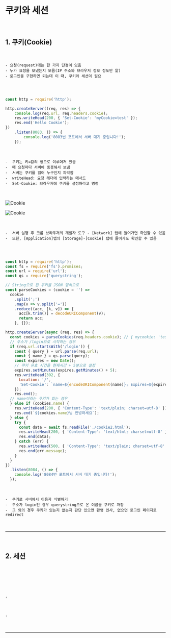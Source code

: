 # 쿠키와 세션

<br>

## 1. 쿠키(Cookie)

<br>

    - 요청(request)에는 한 가지 단점이 있음
    - 누가 요청을 보냈는지 모름(IP 주소와 브라우저 정보 정도만 앎)
    - 로그인을 구현하면 되는데 이 때, 쿠키와 세션이 필요

<br>

```javascript

const http = require('http');

http.createServer((req, res) => {
    console.log(req.url, req.headers.cookie);
    res.writeHead(200, { 'Set-Cookie': 'myCookie=test' });
    res.end('Hello Cookie');
})
    .listen(8083, () => {
        console.log('8083번 포트에서 서버 대기 중입니다!');
    });

```

<br>

    -  쿠키는 키=값의 쌍으로 이루어져 있음
    -  매 요청마다 서버에 동봉해서 보냄
    -  서버는 쿠키를 읽어 누구인지 파악함
    -  writeHead: 요청 헤더에 입력하는 메서드
    -  Set-Cookie: 브라우저에 쿠키를 설정하라고 명령

<br>

![Cookie](https://github.com/daldalhada/Express/blob/main/image/4/4-1/Node1.PNG)

![Cookie](https://github.com/daldalhada/Express/blob/main/image/4/4-1/Node2.PNG)

<br>

    -  서버 실행 후 크롬 브라우저의 개발자 도구 - [Network] 탭에 들어가면 확인할 수 있음
    -  또한, [Application]탭의 [Storage]-[Cookie] 탭에 들어가도 확인할 수 있음

<br>

```javascript

const http = require('http');
const fs = require('fs').promises;
const url = require('url');
const qs = require('querystring');

// String으로 된 쿠키를 JSON 형식으로
const parseCookies = (cookie = '') =>
  cookie
    .split(';')
    .map(v => v.split('='))
    .reduce((acc, [k, v]) => {
      acc[k.trim()] = decodeURIComponent(v);
      return acc;
    }, {});

http.createServer(async (req, res) => {
  const cookies = parseCookies(req.headers.cookie); // { mycookie: 'test' }
  // 주소가 /login으로 시작하는 경우
  if (req.url.startsWith('/login')) {
    const { query } = url.parse(req.url);
    const { name } = qs.parse(query);
    const expires = new Date();
    // 쿠키 유효 시간을 현재시간 + 5분으로 설정
    expires.setMinutes(expires.getMinutes() + 5);
    res.writeHead(302, {
      Location: '/',
      'Set-Cookie': `name=${encodeURIComponent(name)}; Expires=${expires.toGMTString()}; HttpOnly; Path=/`,
    });
    res.end();
  // name이라는 쿠키가 있는 경우
  } else if (cookies.name) {
    res.writeHead(200, { 'Content-Type': 'text/plain; charset=utf-8' });
    res.end(`${cookies.name}님 안녕하세요`);
  } else {
    try {
      const data = await fs.readFile('./cookie2.html');
      res.writeHead(200, { 'Content-Type': 'text/html; charset=utf-8' });
      res.end(data);
    } catch (err) {
      res.writeHead(500, { 'Content-Type': 'text/plain; charset=utf-8' });
      res.end(err.message);
    }
  }
})
  .listen(8084, () => {
    console.log('8084번 포트에서 서버 대기 중입니다!');
  });

```

<br>

    -  쿠키로 서버에서 이용자 식별하기
    -  주소가 login인 경우 querystring으로 온 이름을 쿠키로 저장
    -  그 외의 경우 쿠키가 있는지 없는지 판단 있으면 환영 인사, 없으면 로그인 페이지로 redirect

<br>

***

<br>

## 2. 세션

<br>


```javascript



```

<br>

    - 

<br>

    - 
  
<br>

***

<br>

